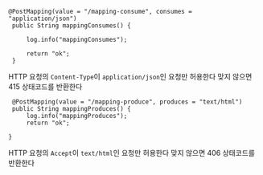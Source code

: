 ```
@PostMapping(value = "/mapping-consume", consumes = "application/json")
 public String mappingConsumes() {

     log.info("mappingConsumes");

     return "ok";
 }
```
HTTP 요청의 `Content-Type`이 `application/json`인 요청만 허용한다
맞지 않으면 415 상태코드를 반환한다

```
 @PostMapping(value = "/mapping-produce", produces = "text/html")
 public String mappingProduces() {
     log.info("mappingProduces");
     return "ok";

}
```
HTTP 요청의 `Accept`이 `text/html`인 요청만 허용한다
맞지 않으면 406 상태코드를 반환한다